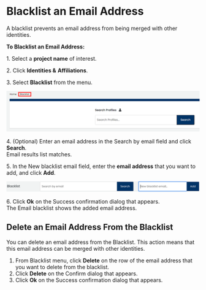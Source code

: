 # Blacklist an Email Address

A blacklist prevents an email address from being merged with other identities.

**To Blacklist an Email Address:**

 1\. Select a **project name** of interest.

2\. Click **Identities &** **Affiliations**.

3\. Select **Blacklist** from the menu.

![Blacklist](../../.gitbook/assets/blacklist.png)

4\. (Optional) Enter an email address in the Search by email field and click **Search**.\
Email results list matches.

5\. In the New blacklist email field, enter the **email address** that you want to add, and click **Add**.

![](../../.gitbook/assets/18088287.png)

6\. Click **Ok** on the Success confirmation dialog that appears.\
The Email blacklist shows the added email address.

## Delete an Email Address From the Blacklist <a href="blacklistanemailaddress-deleteanemailaddressfromtheblacklist" id="blacklistanemailaddress-deleteanemailaddressfromtheblacklist"></a>

You can delete an email address from the Blacklist. This action means that this email address can be merged with other identities.

1. From Blacklist menu, click **Delete** on the row of the email address that you want to delete from the blacklist.
2. Click **Delete** on the Confirm dialog that appears.
3. Click **Ok** on the Success confirmation dialog that appears.

